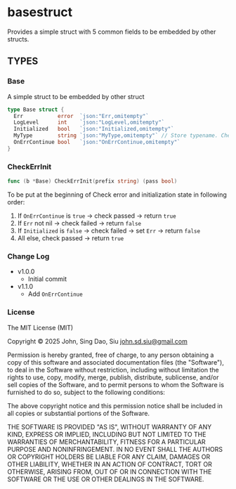 # basestruct

Provides a simple struct with 5 common fields to be embedded by other structs.

## TYPES

### Base

A simple struct to be embedded by other struct
```go
type Base struct {
  Err           error  `json:"Err,omitempty"`
  LogLevel      int    `json:"LogLevel,omitempty"`
  Initialized   bool   `json:"Initialized,omitempty"`
  MyType        string `json:"MyType,omitempty"` // Store typename. Cheaper way than reflector for logging.
  OnErrContinue bool   `json:"OnErrContinue,omitempty"`
}
```

### CheckErrInit

```go
func (b *Base) CheckErrInit(prefix string) (pass bool)
```

To be put at the beginning of Check error and initialization state in following order:

1. If `OnErrContinue` is `true` -> check passed -> return `true`
2. If `Err` not nil -> check failed -> return `false`
3. If `Initialized` is `false` -> check failed -> set `Err` -> return `false`
4. All else, check passed -> return `true`

### Change Log

- v1.0.0
  - Initial commit
- v1.1.0
  - Add `OnErrContinue`

### License

The MIT License (MIT)

Copyright © 2025 John, Sing Dao, Siu <john.sd.siu@gmail.com>

Permission is hereby granted, free of charge, to any person obtaining a copy of this software and associated documentation files (the "Software"), to deal in the Software without restriction, including without limitation the rights to use, copy, modify, merge, publish, distribute, sublicense, and/or sell copies of the Software, and to permit persons to whom the Software is furnished to do so, subject to the following conditions:

The above copyright notice and this permission notice shall be included in all copies or substantial portions of the Software.

THE SOFTWARE IS PROVIDED "AS IS", WITHOUT WARRANTY OF ANY KIND, EXPRESS OR IMPLIED, INCLUDING BUT NOT LIMITED TO THE WARRANTIES OF MERCHANTABILITY, FITNESS FOR A PARTICULAR PURPOSE AND NONINFRINGEMENT. IN NO EVENT SHALL THE AUTHORS OR COPYRIGHT HOLDERS BE LIABLE FOR ANY CLAIM, DAMAGES OR OTHER LIABILITY, WHETHER IN AN ACTION OF CONTRACT, TORT OR OTHERWISE, ARISING FROM, OUT OF OR IN CONNECTION WITH THE SOFTWARE OR THE USE OR OTHER DEALINGS IN THE SOFTWARE.
